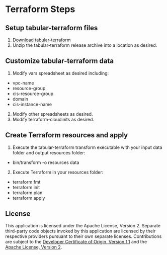 # Terraform Steps

## Setup tabular-terraform files

1. [Download tabular-terraform](/releases/releases.md)
2. Unzip the tabular-terraform release archive into a location as desired.

## Customize tabular-terraform data

1. Modify vars spreadsheet as desired including:
- vpc-name
- resource-group
- cis-resource-group
- domain
- cis-instance-name 
2. Modify other spreadsheets as desired.
3. Modify terraform-cloudinits as desired.

## Create Terraform resources and apply

1. Execute the tabular-terraform transform executable with your input data folder and output resources folder:  
- bin/transform -o resources data
2. Execute Terraform in your resources folder:
- terraform fmt
- terraform init
- terraform plan
- terraform apply

## License

This application is licensed under the Apache License, Version 2.  Separate third-party code objects invoked by this application are licensed by their respective providers pursuant to their own separate licenses.  Contributions are subject to the [Developer Certificate of Origin, Version 1.1](https://developercertificate.org/) and the [Apache License, Version 2](https://www.apache.org/licenses/LICENSE-2.0.txt).

